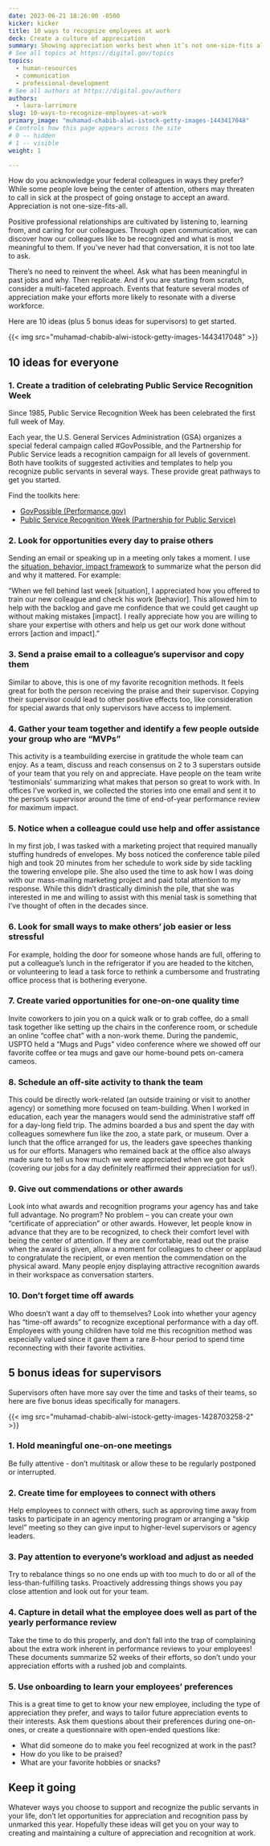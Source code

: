 ```yaml
---
date: 2023-06-21 18:26:00 -0500
kicker: kicker
title: 10 ways to recognize employees at work
deck: Create a culture of appreciation
summary: Showing appreciation works best when it’s not one-size-fits all. Here are 10 ideas to get started.
# See all topics at https://digital.gov/topics
topics:
  - human-resources
  - communication
  - professional-development
# See all authors at https://digital.gov/authors
authors:
  - laura-larrimore
slug: 10-ways-to-recognize-employees-at-work
primary_image: "muhamad-chabib-alwi-istock-getty-images-1443417048"
# Controls how this page appears across the site
# 0 -- hidden
# 1 -- visible
weight: 1

---
```


How do you acknowledge your federal colleagues in ways they prefer? While some people love being the center of attention, others may threaten to call in sick at the prospect of going onstage to accept an award. Appreciation is not one-size-fits-all.

Positive professional relationships are cultivated by listening to, learning from, and caring for our colleagues. Through open communication, we can discover how our colleagues like to be recognized and what is most meaningful to them. If you've never had that conversation, it is not too late to ask.

There’s no need to reinvent the wheel. Ask what has been meaningful in past jobs and why. Then replicate. And if you are starting from scratch, consider a multi-faceted approach. Events that feature several modes of appreciation make your efforts more likely to resonate with a diverse workforce. 

Here are 10 ideas (plus 5 bonus ideas for supervisors) to get started.

{{< img src="muhamad-chabib-alwi-istock-getty-images-1443417048" >}}

## 10 ideas for everyone

### 1. Create a tradition of celebrating Public Service Recognition Week

Since 1985, Public Service Recognition Week has been celebrated the first full week of May.

Each year, the U.S. General Services Administration (GSA) organizes a special federal campaign called #GovPossible, and the Partnership for Public Service leads a recognition campaign for all levels of government. Both have toolkits of suggested activities and templates to help you recognize public servants in several ways. These provide great pathways to get you started.

Find the toolkits here: 

* [GovPossible (Performance.gov)](https://www.performance.gov/govpossible/)
* [Public Service Recognition Week (Partnership for Public Service)](https://ourpublicservice.org/our-solutions/recognition/public-service-recognition-week/) 

### 2. Look for opportunities every day to praise others

Sending an email or speaking up in a meeting only takes a moment. I use the [situation, behavior, impact framework](https://hbr.org/2016/10/give-your-team-more-effective-positive-feedback) to summarize what the person did and why it mattered. For example: 

“When we fell behind last week \[situation], I appreciated how you offered to train our new colleague and check his work \[behavior]. This allowed him to help with the backlog and gave me confidence that we could get caught up without making mistakes \[impact]. I really appreciate how you are willing to share your expertise with others and help us get our work done without errors \[action and impact].”

### 3. Send a praise email to a colleague’s supervisor and copy them

Similar to above, this is one of my favorite recognition methods. It feels great for both the person receiving the praise and their supervisor. Copying their supervisor could lead to other positive effects too, like consideration for special awards that only supervisors have access to implement.

### 4. Gather your team together and identify a few people outside your group who are “MVPs”

This activity is a teambuilding exercise in gratitude the whole team can enjoy. As a team, discuss and reach consensus on 2 to 3 superstars outside of your team that you rely on and appreciate. Have people on the team write ‘testimonials’ summarizing what makes that person so great to work with. In offices I’ve worked in, we collected the stories into one email and sent it to the person’s supervisor around the time of end-of-year performance review for maximum impact.

### 5. Notice when a colleague could use help and offer assistance

In my first job, I was tasked with a marketing project that required manually stuffing hundreds of envelopes. My boss noticed the conference table piled high and took 20 minutes from her schedule to work side by side tackling the towering envelope pile. She also used the time to ask how I was doing with our mass-mailing marketing project and paid total attention to my response. While this didn’t drastically diminish the pile, that she was interested in me and willing to assist with this menial task is something that I’ve thought of often in the decades since.

### 6. Look for small ways to make others’ job easier or less stressful

For example, holding the door for someone whose hands are full, offering to put a colleague’s lunch in the refrigerator if you are headed to the kitchen, or volunteering to lead a task force to rethink a cumbersome and frustrating office process that is bothering everyone.

### 7. Create varied opportunities for one-on-one quality time

Invite coworkers to join you on a quick walk or to grab coffee, do a small task together like setting up the chairs in the conference room, or schedule an online “coffee chat” with a non-work theme. During the pandemic, USPTO held a “Mugs and Pugs” video conference where we showed off our favorite coffee or tea mugs and gave our home-bound pets on-camera cameos.

### 8. Schedule an off-site activity to thank the team

This could be directly work-related (an outside training or visit to another agency) or something more focused on team-building. When I worked in education, each year the managers would send the administrative staff off for a day-long field trip. The admins boarded a bus and spent the day with colleagues somewhere fun like the zoo, a state park, or museum. Over a lunch that the office arranged for us, the leaders gave speeches thanking us for our efforts. Managers who remained back at the office also always made sure to tell us how much we were appreciated when we got back (covering our jobs for a day definitely reaffirmed their appreciation for us!).

### 9. Give out commendations or other awards

Look into what awards and recognition programs your agency has and take full advantage. No program? No problem – you can create your own “certificate of appreciation” or other awards. However, let people know in advance that they are to be recognized, to check their comfort level with being the center of attention. If they are comfortable, read out the praise when the award is given, allow a moment for colleagues to cheer or applaud to congratulate the recipient, or even mention the commendation on the physical award. Many people enjoy displaying attractive recognition awards in their workspace as conversation starters.

### 10. Don’t forget time off awards

Who doesn’t want a day off to themselves? Look into whether your agency has “time-off awards” to recognize exceptional performance with a day off. Employees with young children have told me this recognition method was especially valued since it gave them a rare 8-hour period to spend time reconnecting with their favorite activities. 

## 5 bonus ideas for supervisors

Supervisors often have more say over the time and tasks of their teams, so here are five bonus ideas specifically for managers.

{{< img src="muhamad-chabib-alwi-istock-getty-images-1428703258-2" >}}

### 1. Hold meaningful one-on-one meetings

Be fully attentive - don’t multitask or allow these to be regularly postponed or interrupted.

### 2. Create time for employees to connect with others

Help employees to connect with others, such as approving time away from tasks to participate in an agency mentoring program or arranging a “skip level” meeting so they can give input to higher-level supervisors or agency leaders.

### 3. Pay attention to everyone’s workload and adjust as needed

Try to rebalance things so no one ends up with too much to do or all of the less-than-fulfilling tasks. Proactively addressing things shows you pay close attention and look out for your team.

### 4. Capture in detail what the employee does well as part of the yearly performance review

Take the time to do this properly, and don’t fall into the trap of complaining about the extra work inherent in performance reviews to your employees! These documents summarize 52 weeks of their efforts, so don’t undo your appreciation efforts with a rushed job and complaints.

### 5. Use onboarding to learn your employees’ preferences

This is a great time to get to know your new employee, including the type of appreciation they prefer, and ways to tailor future appreciation events to their interests. Ask them questions about their preferences during one-on-ones, or create a questionnaire with open-ended questions like: 

* What did someone do to make you feel recognized at work in the past? 
* How do you like to be praised? 
* What are your favorite hobbies or snacks?

## Keep it going

Whatever ways you choose to support and recognize the public servants in your life, don’t let opportunities for appreciation and recognition pass by unmarked this year. Hopefully these ideas will get you on your way to creating and maintaining a culture of appreciation and recognition at work.
